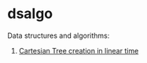 # dsalgo
Data structures and algorithms:

1. [Cartesian Tree creation in linear time](./create_cartesian_tree_linear_time.py)


